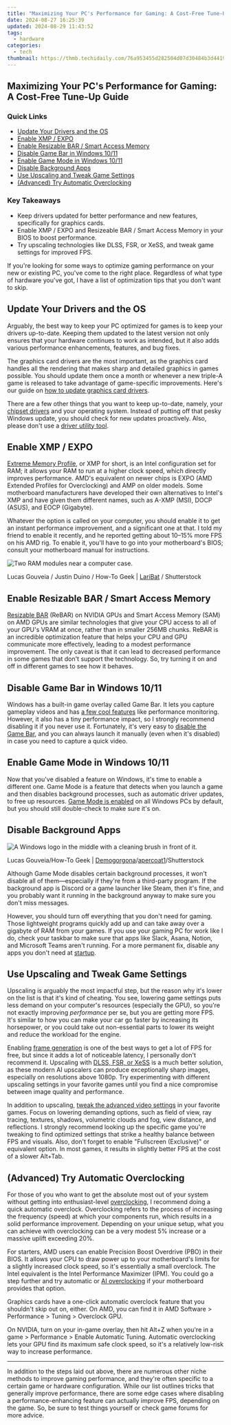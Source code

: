 ```yaml
---
title: "Maximizing Your PC's Performance for Gaming: A Cost-Free Tune-Up Guide"
date: 2024-08-27 16:25:39
updated: 2024-08-29 11:43:52
tags:
  - hardware
categories:
  - tech
thumbnail: https://thmb.techidaily.com/76a953455d282504d07d30484b3d441976cd7c068fdbe75a38577d96433ea41b.jpg
---
```


## Maximizing Your PC's Performance for Gaming: A Cost-Free Tune-Up Guide

### Quick Links

* [Update Your Drivers and the OS](https://fix-guide.techidaily.com/solved-warning-camera-failed-on-lenovo-thinkphone-drfone-by-drfone-fix-android-problems-fix-android-problems/)
* [Enable XMP / EXPO](https://ios-unlock.techidaily.com/in-2024-complete-guide-on-unlocking-iphone-se-2022-with-a-broken-screen-by-drfone-ios/)
* [Enable Resizable BAR / Smart Access Memory](https://extra-skills.techidaily.com/secure-your-travel-documents-grab-10-free-passport-photos-onlinedesktop-for-2024/)
* [Disable Game Bar in Windows 10/11](https://screen-video-capture.techidaily.com/new-in-2024-mastering-video-and-screenshots-with-simple-steps/)
* [Enable Game Mode in Windows 10/11](https://mondly-stories.techidaily.com/1719580238430-daily-dose-of-language-power-mastering-slovak-in-minutes/)
* [Disable Background Apps](https://instagram-videos.techidaily.com/the-ultimate-guide-to-stunning-ig-video-creation-for-2024/)
* [Use Upscaling and Tweak Game Settings](https://change-location.techidaily.com/how-to-teleport-your-gps-location-on-sony-xperia-5-v-drfone-by-drfone-virtual-android/)
* [(Advanced) Try Automatic Overclocking](https://www.howtogeek.com/heres-how-i-optimize-my-pc-for-gaming-without-buying-anything/#advanced-try-automatic-overclocking)

### Key Takeaways

* Keep drivers updated for better performance and new features, specifically for graphics cards.
* Enable XMP / EXPO and Resizeable BAR / Smart Access Memory in your BIOS to boost performance.
* Try upscaling technologies like DLSS, FSR, or XeSS, and tweak game settings for improved FPS.

 If you're looking for some ways to optimize gaming performance on your new or existing PC, you've come to the right place. Regardless of what type of hardware you've got, I have a list of optimization tips that you don't want to skip.

##  Update Your Drivers and the OS

 Arguably, the best way to keep your PC optimized for games is to keep your drivers up-to-date. Keeping them updated to the latest version not only ensures that your hardware continues to work as intended, but it also adds various performance enhancements, features, and bug fixes.

 The graphics card drivers are the most important, as the graphics card handles all the rendering that makes sharp and detailed graphics in games possible. You should update them once a month or whenever a new triple-A game is released to take advantage of game-specific improvements. Here's our guide on [how to update graphics card drivers](https://hardware-tips.techidaily.com/navigating-through-circuitry-top-tech-reviews-by-toms-trustworthy-team/).

 There are a few other things that you want to keep up-to-date, namely, your [chipset drivers](https://unlock-android.techidaily.com/how-to-remove-or-bypass-knox-enrollment-service-on-honor-x7b-by-drfone-android/) and your operating system. Instead of putting off that pesky Windows update, you should check for new updates proactively. Also, please don't use a [driver utility tool](https://screen-activity-recording.techidaily.com/new-evaluating-freenocam-for-professional-webcam-use-for-2024/).

##  Enable XMP / EXPO

[Extreme Memory Profile](https://iphone-unlock.techidaily.com/easy-steps-on-how-to-create-a-new-apple-id-account-on-apple-iphone-6s-plus-drfone-by-drfone-ios/), or XMP for short, is an Intel configuration set for RAM; it allows your RAM to run at a higher clock speed, which directly improves performance. AMD's equivalent on newer chips is EXPO (AMD Extended Profiles for Overclocking) and AMP on older models. Some motherboard manufacturers have developed their own alternatives to Intel's XMP and have given them different names, such as A-XMP (MSI), DOCP (ASUS), and EOCP (Gigabyte).

 Whatever the option is called on your computer, you should enable it to get an instant performance improvement, and a significant one at that. I told my friend to enable it recently, and he reported getting about 10–15% more FPS on his AMD rig. To enable it, you'll have to go into your motherboard's BIOS; consult your motherboard manual for instructions.

![Two RAM modules near a computer case.](https://static1.howtogeekimages.com/wordpress/wp-content/uploads/2024/04/two-ram-modules-near-a-computer-case.jpg) 

Lucas Gouveia / Justin Duino / How-To Geek | [LariBat](https://www.shutterstock.com/en/image-photo/kingston-fury-beast-32gb-ddr5-rgb-2349066605) / Shutterstock

##  Enable Resizable BAR / Smart Access Memory

[Resizable BAR](https://hardware-tips.techidaily.com/toms-tech-insights-unveiling-the-latest-in-hardware/) (ReBAR) on NVIDIA GPUs and Smart Access Memory (SAM) on AMD GPUs are similar technologies that give your CPU access to all of your GPU's VRAM at once, rather than in smaller 256MB chunks. ReBAR is an incredible optimization feature that helps your CPU and GPU communicate more effectively, leading to a modest performance improvement. The only caveat is that it can lead to decreased performance in some games that don't support the technology. So, try turning it on and off in different games to see how it behaves.

##  Disable Game Bar in Windows 10/11

 Windows has a built-in game overlay called Game Bar. It lets you capture gameplay videos and has [a few cool features](https://facebook-video-recording.techidaily.com/2024-approved-harnessing-the-power-of-imagery-for-engaging-fb-slideshows/) like performance monitoring. However, it also has a tiny performance impact, so I strongly recommend disabling it if you never use it. Fortunately, it's very easy to [disable the Game Bar](https://instagram-clips.techidaily.com/updated-a-comprehensive-tutorial-changing-gender-in-social-media-images-for-2024/), and you can always launch it manually (even when it's disabled) in case you need to capture a quick video.

##  Enable Game Mode in Windows 10/11

 Now that you've disabled a feature on Windows, it's time to enable a different one. Game Mode is a feature that detects when you launch a game and then disables background processes, such as automatic driver updates, to free up resources. [Game Mode is enabled](https://some-techniques.techidaily.com/in-2024-harnessing-the-power-of-3d-luts-in-creative-pixels/) on all Windows PCs by default, but you should still double-check to make sure it's on.

##  Disable Background Apps

![A Windows logo in the middle with a cleaning brush in front of it.](https://static1.howtogeekimages.com/wordpress/wp-content/uploads/2024/04/a-windows-logo-in-the-middle-with-a-cleaning-brush-in-front-of-it.jpg) 

Lucas Gouveia/How-To Geek | [Demogorgona](https://www.shutterstock.com/image-illustration/blue-room-3d-background-1043622814)/[apercoat1](https://www.shutterstock.com/image-vector/cleaning-brush-master-logo-modern-vector-1035687280)/Shutterstock

 Although Game Mode disables certain background processes, it won't disable all of them—especially if they're from a third-party program. If the background app is Discord or a game launcher like Steam, then it's fine, and you probably want it running in the background anyway to make sure you don't miss messages.

 However, you should turn off everything that you don't need for gaming. Those lightweight programs quickly add up and can take away over a gigabyte of RAM from your games. If you use your gaming PC for work like I do, check your taskbar to make sure that apps like Slack, Asana, Notion, and Microsoft Teams aren't running. For a more permanent fix, disable any apps you don't need at [startup](https://tech-recovery.techidaily.com/get-clarity-back-in-photos-how-to-repair-iphone-camera-focusing-problems/).

##  Use Upscaling and Tweak Game Settings

 Upscaling is arguably the most impactful step, but the reason why it's lower on the list is that it's kind of cheating. You see, lowering game settings puts less demand on your computer's resources (especially the GPU), so you're not exactly improving _performance_ per se, but you are getting more FPS. It's similar to how you can make your car go faster by increasing its horsepower, or you could take out non-essential parts to lower its weight and reduce the workload for the engine.

 Enabling [frame generation](https://extra-resources.techidaily.com/digital-sensations-how-vr-enhances-pleasure/) is one of the best ways to get a lot of FPS for free, but since it adds a lot of noticeable latency, I personally don't recommend it. Upscaling with [DLSS, FSR, or XeSS](https://desktop-recording.techidaily.com/new-2024-approved-capture-master-high-res-screen-record/) is a much better solution, as these modern AI upscalers can produce exceptionally sharp images, especially on resolutions above 1080p. Try experimenting with different upscaling settings in your favorite games until you find a nice compromise between image quality and performance.

 In addition to upscaling, [tweak the advanced video settings](https://fox-friendly.techidaily.com/new-in-2024-innovations-in-portraying-chrono-displacement-on-screen/) in your favorite games. Focus on lowering demanding options, such as field of view, ray tracing, textures, shadows, volumetric clouds and fog, view distance, and reflections. I strongly recommend looking up the specific game you're tweaking to find optimized settings that strike a healthy balance between FPS and visuals. Also, don't forget to enable "Fullscreen (Exclusive)" or equivalent option. In most games, it results in slightly better FPS at the cost of a slower Alt+Tab.

##  (Advanced) Try Automatic Overclocking

 For those of you who want to get the absolute most out of your system without getting into enthusiast-level [overclocking](https://location-social.techidaily.com/change-location-on-yik-yak-for-your-honor-x50-to-enjoy-more-fun-drfone-by-drfone-virtual-android/), I recommend doing a quick automatic overclock. Overclocking refers to the process of increasing the frequency (speed) at which your components run, which results in a solid performance improvement. Depending on your unique setup, what you can achieve with overclocking can be a very modest 5% increase or a massive uplift exceeding 20%.

 For starters, AMD users can enable Precision Boost Overdrive (PBO) in their BIOS. It allows your CPU to draw power up to your motherboard's limits for a slightly increased clock speed, so it's essentially a small overclock. The Intel equivalent is the Intel Performance Maximizer (IPM). You could go a step further and try automatic or [AI overclocking](https://www.asus.com/microsite/motherboard/Intelligent-motherboard/AI-Overclocking.html#:~:text=AI%20Overclocking%20moves%20the%20needle,your%20CPU%20and%20system%20cooling.) if your motherboard provides that option.

 Graphics cards have a one-click automatic overclock feature that you shouldn't skip out on, either. On AMD, you can find it in AMD Software > Performance > Tuning > Overclock GPU.

 On NVIDIA, turn on your in-game overlay, then hit Alt+Z when you're in a game > Performance > Enable Automatic Tuning. Automatic overclocking lets your GPU find its maximum safe clock speed, so it's a relatively low-risk way to increase performance.

---

 In addition to the steps laid out above, there are numerous other niche methods to improve gaming performance, and they're often specific to a certain game or hardware configuration. While our list outlines tricks that generally improve performance, there are some edge cases where disabling a performance-enhancing feature can actually improve FPS, depending on the game. So, be sure to test things yourself or check game forums for more advice.

<ins class="adsbygoogle"
     style="display:block"
     data-ad-format="autorelaxed"
     data-ad-client="ca-pub-7571918770474297"
     data-ad-slot="1223367746"></ins>



<ins class="adsbygoogle"
     style="display:block"
     data-ad-client="ca-pub-7571918770474297"
     data-ad-slot="8358498916"
     data-ad-format="auto"
     data-full-width-responsive="true"></ins>

